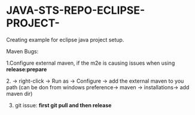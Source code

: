 # JAVA-STS-REPO-ECLIPSE-PROJECT-
Creating example for eclipse java project setup.

Maven Bugs:

1.Configure external maven, if the m2e is causing issues when using **release:prepare**

2.<Your project> -> right-click -> Run as -> Configure -> add the external maven to you path (can be don from windows preference-> maven -> installations-> add maven dir)

3. git issue: **first git pull and then release**  
